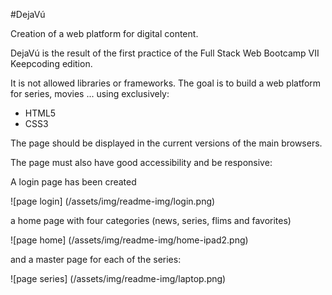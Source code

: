 #DejaVú

Creation of a web platform for digital content.

DejaVú is the result of the first practice of the Full Stack Web Bootcamp VII Keepcoding edition.

It is not allowed libraries or frameworks. The goal is to build a web platform for series, movies ... using exclusively:

* HTML5
* CSS3

The page should be displayed in the current versions of the main browsers.

The page must also have good accessibility and be responsive:

A login page has been created

![page login] (/assets/img/readme-img/login.png)

a home page with four categories (news, series, flims and favorites)

![page home] (/assets/img/readme-img/home-ipad2.png)

and a master page for each of the series:

![page series] (/assets/img/readme-img/laptop.png)